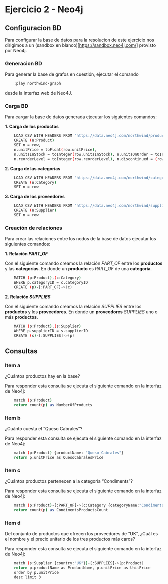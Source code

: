 # Ejercicio 2 - Neo4j

## Configuracion BD

Para configurar la base de datos para la resolucion de este ejercicio nos dirigimos a un (sandbox en blanco)[https://sandbox.neo4j.com/] provisto por Neo4j.

### Generacion BD

Para generar la base de grafos en cuestión, ejecutar el comando 

```sh
    :play northwind-graph 
```
desde la interfaz web de Neo4J.

### Carga BD

Para cargar la base de datos generada ejecutar los siguientes comandos:

**1. Carga de los productos**
   
```sh
    LOAD CSV WITH HEADERS FROM "https://data.neo4j.com/northwind/products.csv" AS row
    CREATE (n:Product)
    SET n = row,
    n.unitPrice = toFloat(row.unitPrice),
    n.unitsInStock = toInteger(row.unitsInStock), n.unitsOnOrder = toInteger(row.unitsOnOrder),
    n.reorderLevel = toInteger(row.reorderLevel), n.discontinued = (row.discontinued <> "0")
```

**2. Carga de las categorías**

```sh
    LOAD CSV WITH HEADERS FROM "https://data.neo4j.com/northwind/categories.csv" AS row
    CREATE (n:Category)
    SET n = row
```

**3. Carga de los proveedores**

```sh
    LOAD CSV WITH HEADERS FROM "https://data.neo4j.com/northwind/suppliers.csv" AS row
    CREATE (n:Supplier)
    SET n = row
```

### Creación de relaciones

Para crear las relaciones entre los nodos de la base de datos ejecutar los siguientes comandos:

**1. Relación _PART\_OF_**

Con el siguiente comando creamos la relación _PART\_OF_ entre los **productos** y las **categorías**. En donde un **producto** es _PART\_OF_ de una **categoria**.

```sh
    MATCH (p:Product),(c:Category)
    WHERE p.categoryID = c.categoryID
    CREATE (p)-[:PART_OF]->(c)
```

**2. Relación _SUPPLIES_**

Con el siguiente comando creamos la relación _SUPPLIES_ entre los **productos** y los **proveedores**. En donde un **proveedores** _SUPPLIES_ uno o más **productos**.

```sh
    MATCH (p:Product),(s:Supplier)
    WHERE p.supplierID = s.supplierID
    CREATE (s)-[:SUPPLIES]->(p)
```

## Consultas

### Item a

¿Cuántos productos hay en la base?

Para responder esta consulta se ejecuta el siguiente comando en la interfaz de Neo4j:

```sh
    match (p:Product) 
    return count(p) as NumberOfProducts
```

### Item b

¿Cuánto cuesta el “Queso Cabrales”?

Para responder esta consulta se ejecuta el siguiente comando en la interfaz de Neo4j:

```sh
    match (p:Product) {productName: "Queso Cabrales"}
    return p.unitPrice as QuesoCabralesPrice
```

### Item c

¿Cuántos productos pertenecen a la categoría “Condiments”?

Para responder esta consulta se ejecuta el siguiente comando en la interfaz de Neo4j:

```sh
    match (p:Product)-[:PART_OF]->(c:Category {categoryName:"Condiments"}) 
    return count(p) as CondimentsProductsCount
```

### Item d

Del conjunto de productos que ofrecen los proveedores de “UK”, 
¿Cuál es el nombre y el precio unitario de los tres productos más caros?

Para responder esta consulta se ejecuta el siguiente comando en la interfaz de Neo4j:

```sh
    match (s:Supplier {country:"UK"})-[:SUPPLIES]->(p:Product) 
    return p.productName as ProductName, p.unitPrice as UnitPrice 
    order by p.unitPrice 
    desc limit 3 
```
